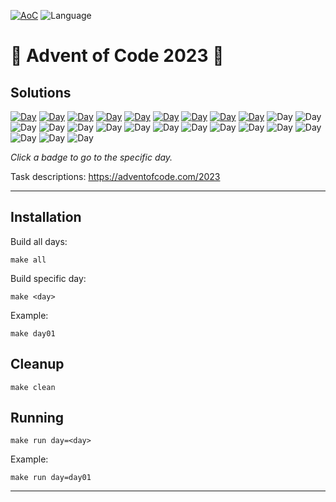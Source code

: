 <!-- Entries between SOLUTIONS and RESULTS tags are auto-generated -->

[![AoC](https://badgen.net/badge/AoC/2023/blue)](https://adventofcode.com/2023)
![Language](https://badgen.net/badge/Language/C++/blue)

# 🎄 Advent of Code 2023 🎄

## Solutions

<!--SOLUTIONS-->

[![Day](https://badgen.net/badge/01/%E2%98%85%E2%98%85/green)](src/day01.cpp)
[![Day](https://badgen.net/badge/02/%E2%98%85%E2%98%85/green)](src/day02.cpp)
[![Day](https://badgen.net/badge/03/%E2%98%85%E2%98%85/green)](src/day03.cpp)
[![Day](https://badgen.net/badge/04/%E2%98%85%E2%98%85/green)](src/day04.cpp)
[![Day](https://badgen.net/badge/05/%E2%98%85%E2%98%85/green)](src/day05.cpp)
[![Day](https://badgen.net/badge/06/%E2%98%85%E2%98%85/green)](src/day06.cpp)
[![Day](https://badgen.net/badge/07/%E2%98%85%E2%98%85/green)](src/day07.cpp)
[![Day](https://badgen.net/badge/08/%E2%98%85%E2%98%85/green)](src/day08.cpp)
[![Day](https://badgen.net/badge/09/%E2%98%85%E2%98%85/green)](src/day09.cpp)
![Day](https://badgen.net/badge/10/%E2%98%86%E2%98%86/gray)
![Day](https://badgen.net/badge/11/%E2%98%86%E2%98%86/gray)
![Day](https://badgen.net/badge/12/%E2%98%86%E2%98%86/gray)
![Day](https://badgen.net/badge/13/%E2%98%86%E2%98%86/gray)
![Day](https://badgen.net/badge/14/%E2%98%86%E2%98%86/gray)
![Day](https://badgen.net/badge/15/%E2%98%86%E2%98%86/gray)
![Day](https://badgen.net/badge/16/%E2%98%86%E2%98%86/gray)
![Day](https://badgen.net/badge/17/%E2%98%86%E2%98%86/gray)
![Day](https://badgen.net/badge/18/%E2%98%86%E2%98%86/gray)
![Day](https://badgen.net/badge/19/%E2%98%86%E2%98%86/gray)
![Day](https://badgen.net/badge/20/%E2%98%86%E2%98%86/gray)
![Day](https://badgen.net/badge/21/%E2%98%86%E2%98%86/gray)
![Day](https://badgen.net/badge/22/%E2%98%86%E2%98%86/gray)
![Day](https://badgen.net/badge/23/%E2%98%86%E2%98%86/gray)
![Day](https://badgen.net/badge/24/%E2%98%86%E2%98%86/gray)
![Day](https://badgen.net/badge/25/%E2%98%86%E2%98%86/gray)

<!--/SOLUTIONS-->

_Click a badge to go to the specific day._

Task descriptions: https://adventofcode.com/2023

---

## Installation
Build all days:
```
make all
```

Build specific day:

```
make <day>
```
Example:

```
make day01
```

## Cleanup
```
make clean
```

## Running

```
make run day=<day>
```

Example:

```
make run day=day01
```

---